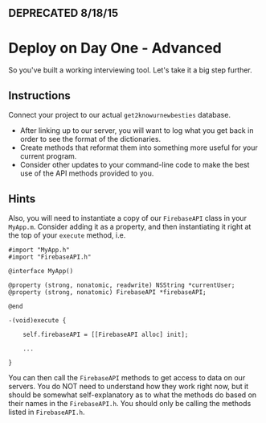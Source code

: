 
## DEPRECATED 8/18/15

# Deploy on Day One - Advanced

So you've built a working interviewing tool. Let's take it a big step further.


## Instructions

Connect your project to our actual `get2knowurnewbesties` database.

* After linking up to our server, you will want to log what you get back in order to see the format of the dictionaries.
* Create methods that reformat them into something more useful for your current program.
* Consider other updates to your command-line code to make the best use of the API methods provided to you.

## Hints
Also, you will need to instantiate a copy of our `FirebaseAPI` class in your `MyApp.m`. Consider adding it as a property, and then instantiating it right at the top of your `execute` method, i.e.

```
#import "MyApp.h"
#import "FirebaseAPI.h"

@interface MyApp()

@property (strong, nonatomic, readwrite) NSString *currentUser;
@property (strong, nonatomic) FirebaseAPI *firebaseAPI;

@end

-(void)execute {
    
    self.firebaseAPI = [[FirebaseAPI alloc] init];

    ...

}
```

You can then call the `FirebaseAPI` methods to get access to data on our servers. You do NOT need to understand how they work right now, but it should be somewhat self-explanatory as to what the methods do based on their names in the `FirebaseAPI.h`. You should only be calling the methods listed in `FirebaseAPI.h`.

